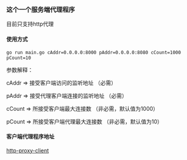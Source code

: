 ### 这个一个服务端代理程序
目前只支持http代理

#### 使用方式
```
go run main.go cAddr=0.0.0.0:8000 pAddr=0.0.0.0:8080 cCount=1000 pCount=10
```
参数解释：

cAddr => 接受客户端访问的监听地址   （必需）

pAddr => 接受代理客户端连接的监听地址     （必需）

cCount => 所接受客户端最大连接数       （非必需，默认值为1000）

pCount => 所接受客户端代理最大连接数     （非必需，默认值为10）

#### 客户端代理程序地址
[http-proxy-client](https://www.github.com/matchseller/http-proxy-client)